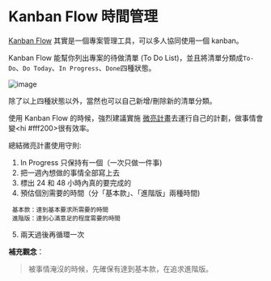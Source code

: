 # Kanban Flow 時間管理

[Kanban Flow](https://kanbanflow.com) 其實是一個專案管理工具，可以多人協同使用一個 kanban。

Kanban Flow 能幫你列出專案的待做清單 (To Do List)，並且將清單分類成`To-Do`、`Do Today`、`In Progress`、`Done`四種狀態。

![image](https://github.com/YuHong1993/LearnKanbanflow/blob/master/demo.png)

除了以上四種狀態以外，當然也可以自己新增/刪除新的清單分類。

使用 Kanban Flow 的時候，強烈建議實施 [微亮計畫](https://www.facebook.com/ShiningEyesProject/posts/1668620683252604)去運行自己的計劃，做事情會變<hi #fff200>很有效率</hi>。

總結微亮計畫使用守則:

1. In Progress 只保持有一個（一次只做一件事)
2. 把一週內想做的事情全部寫上去
3. 標出 24 和 48 小時內真的要完成的
4. 預估個別需要的時間（分「基本款」、「進階版」兩種時間)
  
```
 基本款：達到基本要求所需要的時間
 進階版：達到心滿意足的程度需要的時間
```

5. 兩天過後再循環一次

**補充觀念**：

> 被事情淹沒的時候，先確保有達到基本款，在追求進階版。
